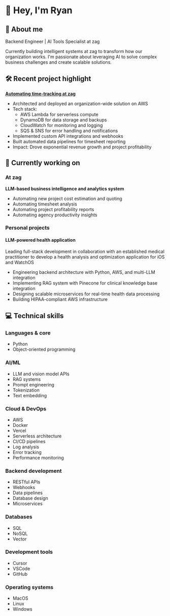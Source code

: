 # 👋 Hey, I'm Ryan

## 🚀 About me
Backend Engineer | AI Tools Specialist at zag

Currently building intelligent systems at zag to transform how our organization works. I'm passionate about leveraging AI to solve complex business challenges and create scalable solutions.

## 🛠️ Recent project highlight
**[Automating time-tracking at zag](https://github.com/ryanbaill/timetracking-automation)**
- Architected and deployed an organization-wide solution on AWS
- Tech stack:
  - AWS Lambda for serverless compute
  - DynamoDB for data storage and backups
  - CloudWatch for monitoring and logging
  - SQS & SNS for error handling and notifications
- Implemented custom API integrations and webhooks
- Built automated data pipelines for timesheet reporting
- Impact: Drove exponential revenue growth and project profitability

## 🌱 Currently working on

### At zag
**LLM-based business intelligence and analytics system**
- Automating new project cost estimation and quoting
- Automating timesheet analysis
- Automating project profitability reports
- Automating agency productivity insights

### Personal projects
#### LLM-powered health application
Leading full-stack development in collaboration with an established medical practitioner to develop a health analysis and optimization application for iOS and WatchOS
- Engineering backend architecture with Python, AWS, and multi-LLM integration
- Implementing RAG system with Pinecone for clinical knowledge base integration
- Designing scalable microservices for real-time health data processing
- Building HIPAA-compliant AWS infrastructure

## 💻 Technical skills

### Languages & core
- Python
- Object-oriented programming

### AI/ML
- LLM and vision model APIs
- RAG systems
- Prompt engineering
- Tokenization
- Text embedding

### Cloud & DevOps
- AWS
- Docker
- Vercel
- Serverless architecture
- CI/CD pipelines
- Log analysis
- Error tracking
- Performance monitoring

### Backend development
- RESTful APIs
- Webhooks
- Data pipelines
- Database design
- Microservices

### Databases
- SQL
- NoSQL
- Vector

### Development tools
- Cursor
- VSCode
- GitHub

### Operating systems
- MacOS
- Linux
- Windows

